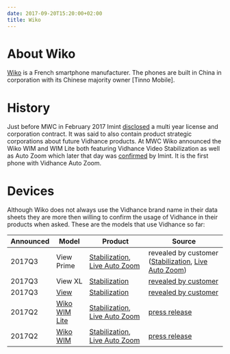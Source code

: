 ```yaml
---
date: 2017-09-20T15:20:00+02:00
title: Wiko
---
```

# About Wiko

[Wiko] is a French smartphone manufacturer. The phones are built in China in corporation with its Chinese majority owner [Tinno Mobile].

# History

Just before MWC in February 2017 Imint [disclosed](http://imint.se/nyheter/20170216-imint-och-wiko-mobile-tecknar-avtal/) a multi year license and corporation contract. It was said to also contain product strategic corporations about future Vidhance products. At MWC Wiko announced the Wiko WIM and WIM Lite both featuring Vidhance Video Stabilization as well as Auto Zoom which later that day was [confirmed](http://imint.se/nyheter/20170227-videostabilisering-live-autozoom-wiko-wim/) by Imint. It is the first phone with Vidhance Auto Zoom.

# Devices

Although Wiko does not always use the Vidhance brand name in their data sheets they are more then willing to confirm the usage of Vidhance in their products when asked. These are the models that use Vidhance so far:

| Announced | Model | Product | Source |
| ---- | ----- | ------- | -------- |
| 2017Q3 | View Prime | [Stabilization][VH_STAB], [Live Auto Zoom][VH_LAZ] | revealed by customer ([Stabilization](https://cdn.discordapp.com/attachments/350321080742969347/354273353521168395/Screenshot_20170904-163534.png), [Live Auto Zoom](https://cdn.discordapp.com/attachments/350321080742969347/354277722203095051/Screenshot_20170904-165300.png)) |
| 2017Q3 | View XL | [Stabilization][VH_STAB] | [revealed by customer](https://cdn.discordapp.com/attachments/350321080742969347/354273353521168395/Screenshot_20170904-163534.png) |
| 2017Q3 | [View][WIKO_VIEW] | [Stabilization][VH_STAB] | [revealed by customer](https://cdn.discordapp.com/attachments/350321080742969347/354273353521168395/Screenshot_20170904-163534.png) |
| 2017Q2 | [Wiko WIM Lite][WIKO_WIMLITE] | [Stabilization][VH_STAB], [Live Auto Zoom][VH_LAZ] | [press release](https://press.aktietorget.se/ImintImageIntelligence/82392/635328.pdf) |
| 2017Q2 | [Wiko WIM][WIKO_WIM] | [Stabilization][VH_STAB], [Live Auto Zoom][VH_LAZ] | [press release](https://press.aktietorget.se/ImintImageIntelligence/82392/635328.pdf) |

[WIKO]: http://world.wikomobile.com/
[WIKO_WIM]: http://world.wikomobile.com/wim/index.php
[WIKO_WIMLITE]: http://world.wikomobile.com/wim-lite/index.php
[WIKO_VIEW]: http://world.wikomobile.com/m1777-view-32gb

[VH_STAB]: http://vidhance.com/solutions/video-stabilization/
[VH_LAZ]: http://vidhance.com/solutions/live-auto-zoom/
